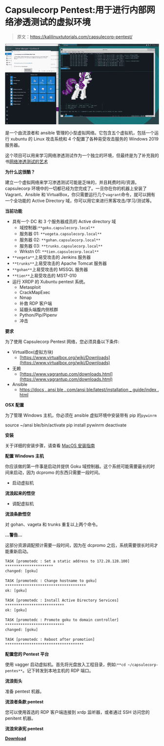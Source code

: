 # Capsulecorp Pentest:用于进行内部网络渗透测试的虚拟环境

> 原文：<https://kalilinuxtutorials.com/capsulecorp-pentest/>

[![Capsulecorp Pentest : Vagrant VirtualBox Environment For Conducting An Internal Network Penetration Test](img/73437fa89f294532102612d4225bf350.png "Capsulecorp Pentest : Vagrant VirtualBox Environment For Conducting An Internal Network Penetration Test")](https://1.bp.blogspot.com/-gwaemKz7F0o/XxRH6QbdBAI/AAAAAAAAG9M/YKLtdsN4-YAZUKIDGF6IWo2Df_whOYEowCLcBGAsYHQ/s1600/Capsulecorp%2BPentest%25281%2529.png)

是一个由流浪者和 ansible 管理的小型虚拟网络。它包含五个虚拟机，包括一个运行 xubuntu 的 Linux 攻击系统和 4 个配置了各种易受攻击服务的 Windows 2019 服务器。

这个项目可以用来学习网络渗透测试作为一个独立的环境，但最终是为了补充我的书[网络渗透测试的艺术](https://bit.ly/38N9S9e)

**为什么这很酷？**

建立一个虚拟网络来学习渗透测试可能是乏味的，并且耗费时间/资源。capsulecorp 环境中的一切都已经为您完成了。一旦你在你的机器上安装了 Vagrant、Ansible 和 VirtualBox，你只需要运行几个`vagrant`命令，就可以拥有一个全功能的 Active Directory 域，你可以用它来进行黑客攻击/学习/测试等。

**当前功能**

*   具有一个 DC 和 3 个服务器成员的 Active directory 域
    *   域控制器:`**goku.capsulecorp.local**`
    *   服务器 01: `**vegeta.capsulecorp.local**`
    *   服务器 02: `**gohan.capsulecorp.local**`
    *   服务器 03: `**trunks.capsulecorp.local**`
    *   Wrkstn 01: `**tien.capsulecorp.local**`
*   `**vegeta**`上易受攻击的 Jenkins 服务器
*   `**trunks**`上易受攻击的 Apache Tomcat 服务器
*   `**gohan**`上易受攻击的 MSSQL 服务器
*   `**tien**`上易受攻击的 MS17-010
*   运行 XRDP 的 Xubuntu pentest 系统。
    *   Metasploit
    *   CrackMapExec
    *   Nmap
    *   补救 RDP 客户端
    *   延髓头端腹内侧核群
    *   Python/Pip/Pipenv
    *   冲击

**要求**

为了使用 Capsulecorp Pentest 网络，您必须具备以下条件:

*   VirtualBox(虚拟方块)
    *   [https://www.virtualbox.org/wiki/Downloads](https://www.virtualbox.org/wiki/Downloads)
*   无赖
    *   [https://www.vagrantup.com/downloads.html](https://www.vagrantup.com/downloads.html)
*   Ansible
    *   [https://docs . ansi ble . com/ansi ble/latest/installation _ guide/index . html](https://docs.ansible.com/ansible/latest/installation_guide/index.html)

**OSX 配置**

为了管理 Windows 主机，你必须在 ansible 虚拟环境中安装带有 pip 的`pywinrm`

source ~/ansi ble/bin/activate
pip install pywinrm
deactivate

**安装**

关于详细的安装步骤，请查看 [MacOS 安装指南](https://github.com/R3dy/capsulecorp-pentest/wiki/MacOS-Setup-Guide)

**配置 Windows 主机**

你应该做的第一件事是启动并提供 Goku 域控制器。这个系统可能需要最长的时间来启动，因为 dcpromo 的东西只需要一段时间。

*   启动虚拟机

**流浪起来的悟空**

*   调配虚拟机

**流浪条款悟空**

对 gohan、vageta 和 trunks 重复以上两个命令。

**…警告…**

这部分资源调配预计需要一段时间，因为在 dcpromo 之后，系统需要很长时间才能重新启动。

```
TASK [promotedc : Set a static address to 172.28.128.100] **********************
changed: [goku]

TASK [promotedc : Change hostname to goku] *************************************
ok: [goku]

TASK [promotedc : Install Active Directory Services] ***************************
ok: [goku]

TASK [promotedc : Promote goku to domain controller] ***************************
changed: [goku]

TASK [promotedc : Reboot after promotion] ************************************
```

**配置您的 Pentest 平台**

使用 vagger 启动虚拟机。首先将光盘放入工程目录，例如:`**cd ~/capsulecorp-pentes**`。记下转发到本地主机的 RDP 端口。

**流浪街头**

准备 pentest 机器。

**流浪者条款 pentest**

您可以使用首选的 RDP 客户端连接到 xrdp 监听器，或者通过 SSH 访问您的 penitent 机器。

**流浪宋承宪 pentest**

[**Download**](https://github.com/R3dy/capsulecorp-pentest)